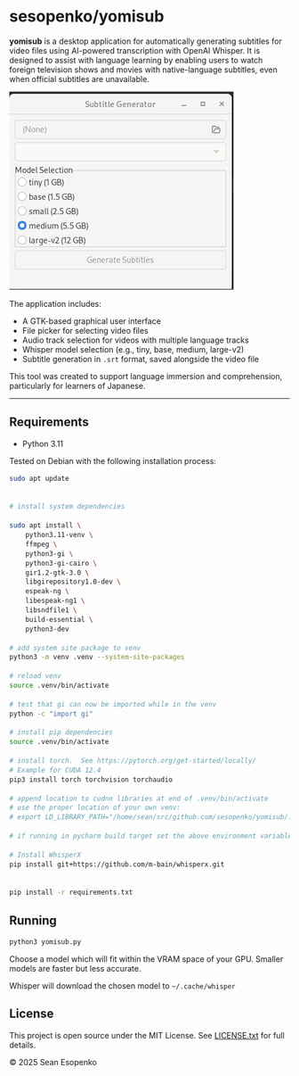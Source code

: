 # sesopenko/yomisub

**yomisub** is a desktop application for automatically generating subtitles for video files using AI-powered
transcription with OpenAI Whisper. It is designed to assist with language learning by enabling users to watch foreign
television shows and movies with native-language subtitles, even when official subtitles are unavailable.

![](docs/Screenshot%20from%202025-04-19%2016-39-48.png)

The application includes:

- A GTK-based graphical user interface
- File picker for selecting video files
- Audio track selection for videos with multiple language tracks
- Whisper model selection (e.g., tiny, base, medium, large-v2)
- Subtitle generation in `.srt` format, saved alongside the video file

This tool was created to support language immersion and comprehension, particularly for learners of Japanese.

---

## Requirements

* Python 3.11

Tested on Debian with the following installation process:

```bash
sudo apt update


# install system dependencies

sudo apt install \
    python3.11-venv \
    ffmpeg \
    python3-gi \
    python3-gi-cairo \
    gir1.2-gtk-3.0 \
    libgirepository1.0-dev \
    espeak-ng \
    libespeak-ng1 \
    libsndfile1 \
    build-essential \
    python3-dev

# add system site package to venv
python3 -m venv .venv --system-site-packages

# reload venv
source .venv/bin/activate

# test that gi can now be imported while in the venv
python -c "import gi"

# install pip dependencies
source .venv/bin/activate

# install torch.  See https://pytorch.org/get-started/locally/
# Example for CUDA 12.4
pip3 install torch torchvision torchaudio

# append location to cudnn libraries at end of .venv/bin/activate
# use the proper location of your own venv:
# export LD_LIBRARY_PATH="/home/sean/src/github.com/sesopenko/yomisub/.venv/lib/python3.11/site-packages/nvidia/cudnn/lib:$LD_LIBRARY_PATH"

# if running in pycharm build target set the above environment variable in the build settings

# Install WhisperX
pip install git+https://github.com/m-bain/whisperx.git


pip install -r requirements.txt
```

## Running

```bash
python3 yomisub.py
```

Choose a model which will fit within the VRAM space of your GPU. Smaller models are faster but less accurate.

Whisper will download the chosen model to `~/.cache/whisper`

## License

This project is open source under the MIT License. See [LICENSE.txt](LICENSE.txt) for full details.

© 2025 Sean Esopenko